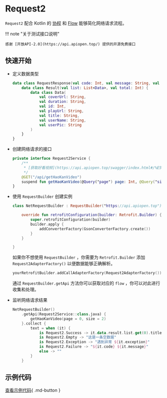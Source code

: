 # Request2

`Request2` 配合 Kotlin 的 [协程](https://kotlinlang.org/docs/coroutines-overview.html) 和 [Flow](https://kotlinlang.org/docs/flow.html) 能够简化网络请求流程。

!!! note "关于测试接口说明"

    感谢 [开放API-2.0](https://api.apiopen.top/) 提供的开源免费接口

## 快速开始

- 定义数据类型

    ```kotlin
    data class RequestResponse(val code: Int, val message: String, val result: Result) {
        data class Result(val list: List<Data>, val total: Int) {
            data class Data(
                val coverUrl: String, 
                val duration: String, 
                val id: Int, 
                val playUrl: String,
                val title: String,
                val userName: String,
                val userPic: String
            )
        }
    }
    ```

- 创建网络请求的接口

    ```kotlin
    private interface Request2Service {
        /**
         * [获取好看视频](https://api.apiopen.top/swagger/index.html#/%E5%BC%80%E6%94%BE%E6%8E%A5%E5%8F%A3/get_api_getHaoKanVideo)
         */
        @GET("/api/getHaoKanVideo")
        suspend fun getHaoKanVideo(@Query("page") page: Int, @Query("size") size: Int): Request2<Request2Response>
    }
    ```

- 使用 `RequestBuilder` 创建实例

    ```kotlin
    class NetRequestBuilder : RequestBuilder("https://api.apiopen.top") {

        override fun retrofitConfiguration(builder: Retrofit.Builder) {
            super.retrofitConfiguration(builder)
            builder.apply {
                addConverterFactory(GsonConverterFactory.create())
            }
        }

    }
    ```

    如果你不想使用 `RequestBuilder` ，你需要为 `Retrofit.Builder` 添加 `Request2AdapterFactory()` 以便数据能够正确解析。

    ```kotlin
    yourRetrofitBuilder.addCallAdapterFactory(Request2AdapterFactory())
    ```

    通过 `RequestBuilder.getApi` 方法你可以获取对应的 `flow` ，你可以对此进行收集和处理。

- 监听网络请求结果

    ```kotlin
    NetRequestBuilder()
        .getApi(Request2Service::class.java) {
            getHaoKanVideo(page = 0, size = 2)
        }.collect {
            text = when (it) {
                is Request2.Success -> it.data.result.list.get(0).title
                is Request2.Empty -> "这是一条空数据"
                is Request2.Exception -> "遇到异常 ${it.exception}"
                is Request2.Failure -> "${it.code} ${it.message}"
                else -> ""
            }
        }
    ```

## 示例代码

[查看示例代码](https://github.com/SakurajimaMaii/Android-Vast-Extension/blob/develop/app-compose/src/main/java/com/ave/vastgui/appcompose/example/net/Request2.kt){ .md-button }
